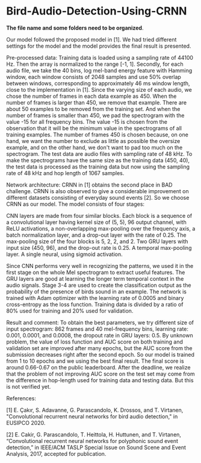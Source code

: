 # Bird-Audio-Detection-Using-CRNN

**The file name and some folders need to be organized**.

Our model followed the proposed model in [1]. We had tried different settings for the model and the model provides the final result is presented.


Pre-processed data: Training data is loaded using a sampling rate of 44100 Hz. Then the array is normalized to the range [-1, 1]. Secondly, for each audio file, we take the 40 bins, log mel-band energy feature with Hamming window, each window consists of 2048 samples and use 50% overlap between windows, corresponding to approximately 46 ms window length, close to the implementation in [1]. Since the varying size of each audio, we chose the number of frames in each data example as 450. When the number of frames is larger than 450, we remove that example. There are about 50 examples to be removed from the training set. And when the number of frames is smaller than 450, we pad the spectrogram with the value -15 for all frequency bins. The value -15 is chosen from the observation that it will be the minimum value in the spectrograms of all training examples. The number of frames 450 is chosen because, on one hand, we want the number to exclude as little as possible the oversize example, and on the other hand, we don't want to pad too much on the spectrogram. The test data are audio files with sampling rate of 48 kHz. To make the spectrograms have the same size as the training data (450, 40), the test data is processed as the training data but now using the sampling rate of 48 kHz and hop length of 1067 samples. 


Network architecture: CRNN in [1] obtains the second place in BAD challenge. CRNN is also observed to give a considerable improvement on different datasets consisting of everyday sound events [2]. So we choose CRNN as our model. The model consists of four stages:


CNN layers are made from four similar blocks. Each block is a sequence of a convolutional layer having kernel size of (5, 5), 96 output channel, with ReLU activations, a non-overlapping max-pooling over the frequency axis, a batch normalization layer, and a drop-out layer with the rate of 0.25. The max-pooling size of the four blocks is 5, 2, 2, and 2.
Two GRU layers with input size (450, 96), and the drop-out rate is 0.25.
A temporal max-pooling layer.
A single neural, using sigmoid activation. 


Since CNN performs very well in recognizing the patterns, we used it in the first stage on the whole Mel spectrogram to extract useful features. The GRU layers are good at learning the longer term temporal context in the audio signals. Stage 3-4 are used to create the classification output as the probability of the presence of birds sound in an example. The network is trained with Adam optimizer with the learning rate of 0.0005 and binary cross-entropy as the loss function. Training data is divided by a ratio of 80% used for training and 20% used for validation.


Result and comment: To obtain the best parameters, we try different size of input spectrogram: 862 frames and 40 mel-frequency bins, learning rate: 0.001, 0.0001, and 0.0008, the dropout rate in GRU layers: 0.5. By unknown problem, the value of loss function and AUC score on both training and validation set are improved after many epochs, but the AUC score from the submission decreases right after the second epoch. So our model is trained from 1 to 10 epochs and we using the best final result. The final score is around 0.66-0.67 on the public leaderboard. After the deadline, we realize that the problem of not improving AUC score on the test set may come from the difference in hop-length used for training data and testing data. But this is not verified yet.

References: 

[1]  E. Çakır, S. Adavanne, G. Parascandolo, K. Drossos, and T. Virtanen, "Convolutional recurrent neural networks for bird audio detection," in EUSIPCO 2020.

[2]  E. Cakir, G. Parascandolo, T. Heittola, H. Huttunen, and T. Virtanen, “Convolutional recurrent neural networks for polyphonic sound event detection,” in IEEE/ACM TASLP Special Issue on Sound Scene and Event Analysis, 2017, accepted for publication.
